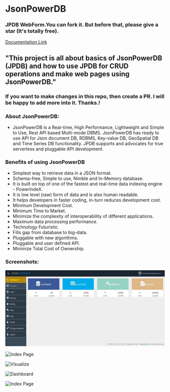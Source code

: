 # JsonPowerDB 
### JPDB WebForm.You can fork it. But before that, please give a star (It's totally free).

[Documentation Link](http://login2explore.com/jpdb/docs.html)

## "This project is all about basics of JsonPowerDB (JPDB) and how to use JPDB for CRUD operations and make web pages using JsonPowerDB." 
### If you want to make changes in this repo, then create a PR. I will be happy to add more into it. Thanks.!
### About JsonPowerDB:

- JsonPowerDB is a Real-time, High Performance, Lightweight and Simple to Use, Rest API based Multi-mode DBMS. JsonPowerDB has ready to use API for Json document DB, RDBMS, Key-value DB, GeoSpatial DB and Time Series DB functionality. JPDB supports and advocates for true serverless and pluggable API development.

### Benefits of using JsonPowerDB

- Simplest way to retrieve data in a JSON format.
- Schema-free, Simple to use, Nimble and In-Memory database.
- It is built on top of one of the fastest and real-time data indexing engine - PowerIndeX.
- It is low level (raw) form of data and is also human readable.
- It helps developers in faster coding, in-turn reduces development cost.
- Minimum Development Cost.
- Minimum Time to Market.
- Minimize the complexity of interoperability of different applications.
- Maximum data processing performance.
- Technology Futuristic.
-   Fills gap from database to big-data.
-   Pluggable with new algorithms.
-   Pluggable and user defined API.
- Minimize Total Cost of Ownership.

### Screenshots:

![Dashboard](https://github.com/Sarishma21/login2explore/blob/main/Screenshots/Dashboard.jpeg)

![Index Page]()

![Visualize]()

![Dashboard]()

![Index Page]()

